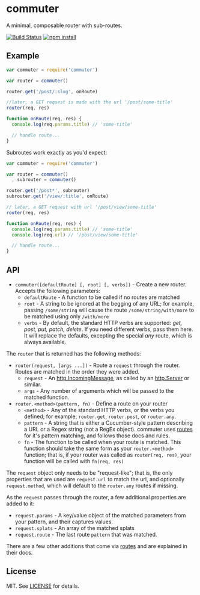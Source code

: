 # commuter

A minimal, composable router with sub-routes.

[![Build Status](http://img.shields.io/travis/fardog/commuter/master.svg?style=flat)](https://travis-ci.org/fardog/commuter)
[![npm install](http://img.shields.io/npm/dm/commuter.svg?style=flat)](https://www.npmjs.org/package/commuter)

## Example

```javascript
var commuter = require('commuter')

var router = commuter()

router.get('/post/:slug', onRoute)

//later, a GET request is made with the url '/post/some-title'
router(req, res)

function onRoute(req, res) {
  console.log(req.params.title) // 'some-title'

  // handle route...
}
```

Subroutes work exactly as you'd expect:

```javascript
var commuter = require('commuter')

var router = commuter()
  , subrouter = commuter()

router.get('/post*', subrouter)
subrouter.get('/view/:title', onRoute)

// later, a GET request with url '/post/view/some-title'
router(req, res)

function onRoute(req, res) {
  console.log(req.params.title) // 'some-title' 
  console.log(req.url) // '/post/view/some-title'

  // handle route...
}
```

## API

- `commuter([defaultRoute] [, root] [, verbs])` - Create a new router. Accepts
  the following parameters:
    - `defaultRoute` - A function to be called if no routes are matched
    - `root` - A string to be ignored at the begging of any URL; for example,
      passing `/some/string` will cause the route `/some/string/with/more` to
      be matched using only `/with/more`
    - `verbs` - By default, the standard HTTP verbs are supported: _get, post,
      put, patch, delete_. If you need different verbs, pass them here. It will
      replace the defaults, excepting the special _any_ route, which is always
      available.

The `router` that is returned has the following methods:

- `router(request, [args ...])` - Route a `request` through the router. Routes
  are matched in the order they were added.
    - `request` - An [http.IncomingMessage][request], as called by an
      [http.Server][server] or similar.
    - `args` - Any number of arguments which will be passed to the matched
      function.
- `router.<method>(pattern, fn)` - Define a route on your router
  - `<method>` - Any of the standard HTTP verbs, or the verbs you defined; for
    example, `router.get`, `router.post`, or `router.any`.
  - `pattern` - A string that is either a Cucumber-style pattern describing a
    URL or a Regex string (not a RegEx object). commuter uses [routes][routes]
    for it's pattern matching, and follows those docs and rules.
  - `fn` - The function to be called when your route is matched. This function
    should take the same form as your `router.<method>` function; that is, if
    your router was called as `router(req, res)`, your function will be called
    with `fn(req, res)`

The `request` object only needs to be "request-like"; that is, the only
properties that are used are `request.url` to match the url, and optionally
`request.method`, which will default to the `router.any` routes if missing.

As the `request` passes through the router, a few additional properties are
added to it:

- `request.params` - A key/value object of the matched parameters from your
  pattern, and their captures values.
- `request.splats` - An array of the matched splats
- `request.route` - The last route `pattern` that was matched.

There are a few other additions that come via [routes][routes] and are
explained in their docs.

## License

MIT. See [LICENSE](./LICENSE) for details.

[request]: http://nodejs.org/api/http.html#http_http_incomingmessage
[server]: http://nodejs.org/api/http.html#http_class_http_server
[routes]: https://www.npmjs.com/package/routes
